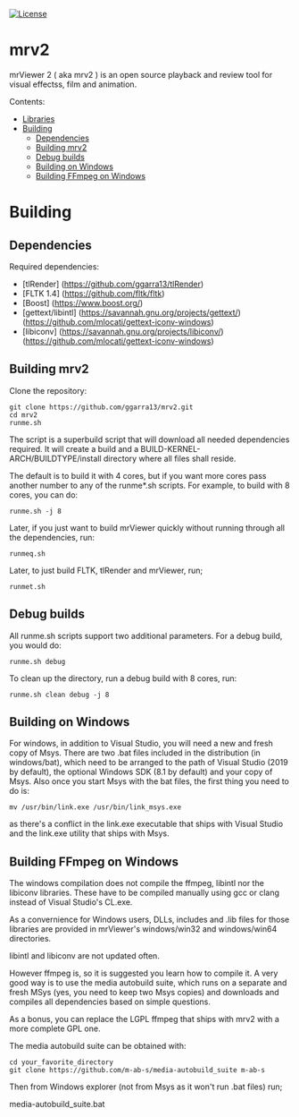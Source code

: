 [![License](https://img.shields.io/badge/License-BSD%203--Clause-blue.svg)](https://opensource.org/licenses/BSD-3-Clause)

mrv2
====

mrViewer 2 ( aka mrv2 ) is an open source playback and review tool for
visual effectss, film and animation.

Contents:
* [Libraries](#libraries)
* [Building](#building)
    * [Dependencies](#dependencies)
    * [Building mrv2](#building-mrv2)
    * [Debug builds](#debug-builds)
    * [Building on Windows](#building-on-windows)
    * [Building FFmpeg on Windows](#building-ffmpeg-on-windows)

# Building

## Dependencies

Required dependencies:
* [tlRender] (https://github.com/ggarra13/tlRender)
* [FLTK 1.4] (https://github.com/fltk/fltk)
* [Boost] (https://www.boost.org/)
* [gettext/libintl] (https://savannah.gnu.org/projects/gettext/)
                    (https://github.com/mlocati/gettext-iconv-windows)
* [libiconv] (https://savannah.gnu.org/projects/libiconv/)
             (https://github.com/mlocati/gettext-iconv-windows)

## Building mrv2

Clone the repository:
```
git clone https://github.com/ggarra13/mrv2.git
cd mrv2
runme.sh
```

The script is a superbuild script that will download all needed dependencies
required.  It will create a build and a BUILD-KERNEL-ARCH/BUILDTYPE/install
directory where all files shall reside.

The default is to build it with 4 cores, but if you want more cores
pass another number to any of the runme*.sh scripts.  For example, to build
with 8 cores, you can do:

```
runme.sh -j 8
```


Later, if you just want to build mrViewer quickly without running
through all the dependencies, run:

```
runmeq.sh
```

Later, to just build FLTK, tlRender and mrViewer, run;

```
runmet.sh
```

## Debug builds


All runme.sh scripts support two additional parameters.
For a debug build, you would do:

```
runme.sh debug
```

To clean up the directory, run a debug build with 8 cores, run:

```
runme.sh clean debug -j 8
```



## Building on Windows

For windows, in addition to Visual Studio, you will need a new and
fresh copy of Msys.
There are two .bat files included in the distribution (in windows/bat),
which need to be arranged to the path of Visual Studio (2019 by default),
the optional Windows SDK (8.1 by default) and your copy of Msys.
Also once you start Msys with the bat files, the first thing you need
to do is:

```
mv /usr/bin/link.exe /usr/bin/link_msys.exe
```

as there's a conflict in the link.exe executable that ships with Visual
Studio and the link.exe utility that ships with Msys.


## Building FFmpeg on Windows

The windows compilation does not compile the ffmpeg, libintl nor
the libiconv libraries.  These have to be compiled manually using
gcc or clang instead of Visual Studio's CL.exe.

As a convernience for Windows users, DLLs, includes and .lib files
for those libraries are provided in mrViewer's windows/win32
and windows/win64 directories.

libintl and libiconv are not updated often.

However ffmpeg is, so it is suggested you learn how to compile it.
A very good way is to use the media autobuild suite, which runs on a
separate and fresh MSys (yes, you need to keep two Msys copies) and
downloads and compiles all dependencies based on simple questions.

As a bonus, you can replace the LGPL ffmpeg that ships with mrv2 with a more
complete GPL one.

The media autobuild suite can be obtained with:

```
cd your_favorite_directory
git clone https://github.com/m-ab-s/media-autobuild_suite m-ab-s
```

Then from Windows explorer (not from Msys as it won't run .bat files)
run;

media-autobuild_suite.bat
